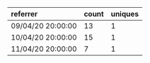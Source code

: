 | referrer          | count | uniques |
| :---------------- | :---- | :------ |
| 09/04/20 20:00:00 | 13    | 1       |
| 10/04/20 20:00:00 | 15    | 1       |
| 11/04/20 20:00:00 | 7     | 1       |